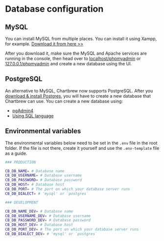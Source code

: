 # Database configuration

## MySQL

You can install MySQL from multiple places. You can install it using Xampp, for example. [Download it from here >>](https://www.apachefriends.org/download.html)

After you download it, make sure the MySQL and Apache services are running in the console, then head over to [localhost/phpmyadmin](http://localhost/phpmyadmin) or [127.0.0.1/phpmyadmin](http://127.0.0.1/phpmyadmin) and create a new database using the UI.

## PostgreSQL

An alternative to MySQL, Chartbrew now supports PostgreSQL. After you [download & install Postgres](https://www.enterprisedb.com/downloads/postgresql), you will have to create a new database that Chartbrew can use. You can create a new database using:

* [pgAdmin4](https://www.pgadmin.org/)
* [Using SQL language](https://www.postgresql.org/docs/current/sql-createdatabase.html)

## Environmental variables

The environmental variables below need to be set in the `.env` file in the root folder. If the file is not there, create it yourself and use the `.env-template` file as a guide.

```sh
### PRODUCTION

CB_DB_NAME= # Database name
CB_DB_USERNAME= # Database username
CB_DB_PASSWORD= # Database password
CB_DB_HOST= # Database host
CB_DB_PORT= # The port on which your database server runs
CB_DB_DIALECT= # 'mysql' or `postgres`

### DEVELOPMENT

CB_DB_NAME_DEV= # Database name
CB_DB_USERNAME_DEV= # Database username
CB_DB_PASSWORD_DEV= # Database password
CB_DB_HOST_DEV= # Database host
CB_DB_PORT_DEV= # The port on which your database server runs
CB_DB_DIALECT_DEV= # 'mysql' or `postgres`
```
